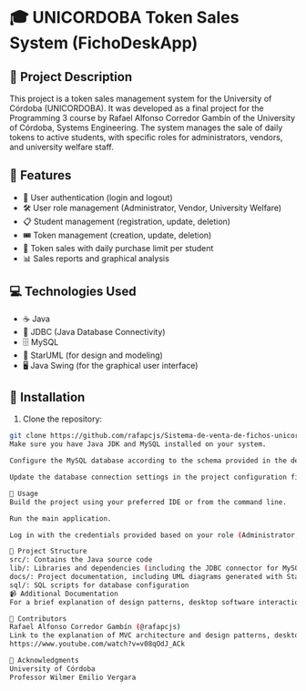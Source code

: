  # 🎓 UNICORDOBA Token Sales System (FichoDeskApp)

## 📄 Project Description

This project is a token sales management system for the University of Córdoba (UNICORDOBA). It was developed as a final project for the Programming 3 course by Rafael Alfonso Corredor Gambín of the University of Córdoba, Systems Engineering. The system manages the sale of daily tokens to active students, with specific roles for administrators, vendors, and university welfare staff.

## 🌟 Features

- 🔐 User authentication (login and logout)
- 🛠️ User role management (Administrator, Vendor, University Welfare)
- 📋 Student management (registration, update, deletion)
- 🎟️ Token management (creation, update, deletion)
- 🛒 Token sales with daily purchase limit per student
- 📊 Sales reports and graphical analysis

## 💻 Technologies Used

- ☕ Java
- 🔌 JDBC (Java Database Connectivity)
- 🗄️ MySQL
- 📐 StarUML (for design and modeling)
- 🖥️ Java Swing (for the graphical user interface)

## 🔧 Installation

1. Clone the repository:
```sh
git clone https://github.com/rafapcjs/Sistema-de-venta-de-fichos-unicordoba.git
Make sure you have Java JDK and MySQL installed on your system.

Configure the MySQL database according to the schema provided in the design file.

Update the database connection settings in the project configuration file.

🚀 Usage
Build the project using your preferred IDE or from the command line.

Run the main application.

Log in with the credentials provided based on your role (Administrator, Vendor, or University Welfare).

📁 Project Structure
src/: Contains the Java source code
lib/: Libraries and dependencies (including the JDBC connector for MySQL)
docs/: Project documentation, including UML diagrams generated with StarUML
sql/: SQL scripts for database configuration
📹 Additional Documentation
For a brief explanation of design patterns, desktop software interaction, and testing, see the following link: YouTube - Project Explanation

👥 Contributors
Rafael Alfonso Corredor Gambín (@rafapcjs)
Link to the explanation of MVC architecture and design patterns, desktop software interaction, and functionality on YouTube
https://www.youtube.com/watch?v=v08qOdJ_ACk

🙏 Acknowledgments
University of Córdoba
Professor Wilmer Emilio Vergara
